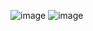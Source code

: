 ![image](https://github.com/jonvicbarcenas/Activity5/assets/48144626/e39c4e00-6f8c-44f2-ad43-8e95b4505bf0)
![image](https://github.com/jonvicbarcenas/Activity5/assets/48144626/2716b719-b845-485b-a01d-f9017ce010ac)
